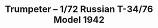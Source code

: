 ---
layout: product
title: "Trumpeter – 1/72 Russian T-34/76 Model 1942"
price: "1700" 
desc: "N/A"
img_path: "/assets/img/TRU07206.webp"
brand: "N/A"
available: false
special_offer: false
new: false
soon: false
cat: "010000"
subcat: "013400"
subsubcat: "0N/A"
sifra: "TRU07206"
popular: false
spec: false
---